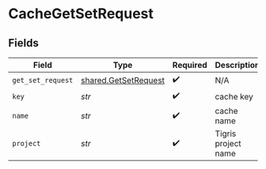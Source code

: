 # CacheGetSetRequest


## Fields

| Field                                                        | Type                                                         | Required                                                     | Description                                                  |
| ------------------------------------------------------------ | ------------------------------------------------------------ | ------------------------------------------------------------ | ------------------------------------------------------------ |
| `get_set_request`                                            | [shared.GetSetRequest](../../models/shared/getsetrequest.md) | :heavy_check_mark:                                           | N/A                                                          |
| `key`                                                        | *str*                                                        | :heavy_check_mark:                                           | cache key                                                    |
| `name`                                                       | *str*                                                        | :heavy_check_mark:                                           | cache name                                                   |
| `project`                                                    | *str*                                                        | :heavy_check_mark:                                           | Tigris project name                                          |